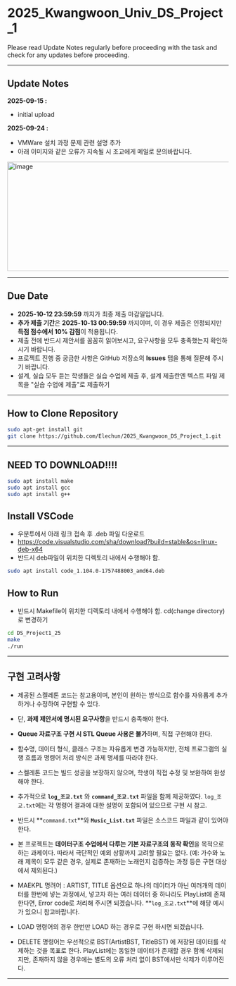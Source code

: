 # 2025_Kwangwoon_Univ_DS_Project_1

Please read Update Notes regularly before proceeding with the task and check for any updates before proceeding.  

---

## Update Notes  

**2025-09-15 :**  
- initial upload  

**2025-09-24 :**
- VMWare 설치 과정 문제 관련 설명 추가
- 아래 이미지와 같은 오류가 지속될 시 조교에게 메일로 문의바랍니다.
<img width="745" height="248" alt="image" src="https://github.com/user-attachments/assets/f80e3b8f-bdc3-467d-99ec-d9b494f38e3c" />

---

## Due Date  

- **2025-10-12 23:59:59** 까지가 최종 제출 마감일입니다.  
- **추가 제출 기간**은 **2025-10-13 00:59:59** 까지이며, 이 경우 제출은 인정되지만 **득점 점수에서 10% 감점**이 적용됩니다.  
- 제출 전에 반드시 제안서를 꼼꼼히 읽어보시고, 요구사항을 모두 충족했는지 확인하시기 바랍니다.  
- 프로젝트 진행 중 궁금한 사항은 GitHub 저장소의 **Issues** 탭을 통해 질문해 주시기 바랍니다.
- 설계, 실습 모두 듣는 학생들은 실습 수업에 제출 후, 설계 제출란엔 텍스트 파일 제목을 "실습 수업에 제출"로 제출하기

---

## How to Clone Repository  

```bash
sudo apt-get install git
git clone https://github.com/Elechun/2025_Kwangwoon_DS_Project_1.git
```

---

## NEED TO DOWNLOAD!!!!
```bash
sudo apt install make
sudo apt install gcc
sudo apt install g++
```

## Install VSCode
- 우분투에서 아래 링크 접속 후 .deb 파일 다운로드
- https://code.visualstudio.com/sha/download?build=stable&os=linux-deb-x64
- 반드시 deb파일이 위치한 디렉토리 내에서 수행해야 함.
```bash
sudo apt install code_1.104.0-1757488003_amd64.deb
```

## How to Run  
- 반드시 Makefile이 위치한 디렉토리 내에서 수행해야 함. cd(change directory)로 변경하기
```bash
cd DS_Project1_25
make
./run
```

---

## 구현 고려사항  

- 제공된 스켈레톤 코드는 참고용이며, 본인이 원하는 방식으로 함수를 자유롭게 추가하거나 수정하여 구현할 수 있다.  
- 단, **과제 제안서에 명시된 요구사항**을 반드시 충족해야 한다.  
- **Queue 자료구조 구현 시 STL Queue 사용은 불가**하며, 직접 구현해야 한다.  
- 함수명, 데이터 형식, 클래스 구조는 자유롭게 변경 가능하지만, 전체 프로그램의 실행 흐름과 명령어 처리 방식은 과제 명세를 따라야 한다.  
- 스켈레톤 코드는 빌드 성공을 보장하지 않으며, 학생이 직접 수정 및 보완하여 완성해야 한다.  
- 추가적으로 **`log_조교.txt`** 와 **`command_조교.txt`** 파일을 함께 제공하였다. `log_조교.txt`에는 각 명령어 결과에 대한 설명이 포함되어 있으므로 구현 시 참고.
- 반드시 **`command.txt`**와 **`Music_List.txt`** 파일은 소스코드 파일과 같이 있어야 한다.  
- 본 프로젝트는 **데이터구조 수업에서 다루는 기본 자료구조의 동작 확인**을 목적으로 하는 과제이다. 따라서 극단적인 예외 상황까지 고려할 필요는 없다. (예: 가수와 노래 제목이 모두 같은 경우, 실제로 존재하는 노래인지 검증하는 과정 등은 구현 대상에서 제외된다.)
  
- MAEKPL 명려어 : ARTIST, TITLE 옵션으로 하나의 데이터가 아닌 여러개의 데이터를 한번에 넣는 과정에서, 넣고자 하는 여러 데이터 중 하나라도 PlayList에 존재한다면, Error code로 처리해 주시면 되겠습니다. **`log_조교.txt`**에 해당 예시가 있으니 참고바랍니다.
- LOAD 명령어의 경우 한번만 LOAD 하는 경우로 구현 하시면 되겠습니다.
- DELETE 명령어는 우선적으로 BST(ArtistBST, TitleBST) 에 저장된 데이터를 삭제하는 것을 목표로 한다. PlayList에는 동일한 데이터가 존재할 경우 함께 삭제되지만, 존재하지 않을 경우에는 별도의 오류 처리 없이 BST에서만 삭제가 이루어진다.  
---

